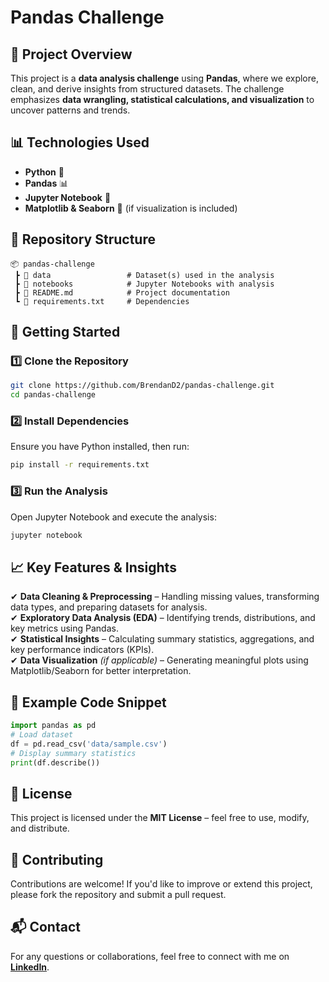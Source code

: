 # Pandas Challenge

## 📌 Project Overview
This project is a **data analysis challenge** using **Pandas**, where we explore, clean, and derive insights from structured datasets. The challenge emphasizes **data wrangling, statistical calculations, and visualization** to uncover patterns and trends.

## 📊 Technologies Used
- **Python** 🐍
- **Pandas** 📊
- **Jupyter Notebook** 📓
- **Matplotlib & Seaborn** 🎨 (if visualization is included)

## 📂 Repository Structure
```
📦 pandas-challenge
 ┣ 📂 data                 # Dataset(s) used in the analysis
 ┣ 📂 notebooks            # Jupyter Notebooks with analysis
 ┣ 📜 README.md            # Project documentation
 ┗ 📜 requirements.txt     # Dependencies
```

## 🚀 Getting Started
### 1️⃣ Clone the Repository
```bash
git clone https://github.com/BrendanD2/pandas-challenge.git
cd pandas-challenge
```
### 2️⃣ Install Dependencies
Ensure you have Python installed, then run:
```bash
pip install -r requirements.txt
```
### 3️⃣ Run the Analysis
Open Jupyter Notebook and execute the analysis:
```bash
jupyter notebook
```

## 📈 Key Features & Insights
✔ **Data Cleaning & Preprocessing** – Handling missing values, transforming data types, and preparing datasets for analysis.  
✔ **Exploratory Data Analysis (EDA)** – Identifying trends, distributions, and key metrics using Pandas.  
✔ **Statistical Insights** – Calculating summary statistics, aggregations, and key performance indicators (KPIs).  
✔ **Data Visualization** *(if applicable)* – Generating meaningful plots using Matplotlib/Seaborn for better interpretation.  

## 📌 Example Code Snippet
```python
import pandas as pd
# Load dataset
df = pd.read_csv('data/sample.csv')
# Display summary statistics
print(df.describe())
```

## 📜 License
This project is licensed under the **MIT License** – feel free to use, modify, and distribute.

## 🤝 Contributing
Contributions are welcome! If you'd like to improve or extend this project, please fork the repository and submit a pull request.

## 📬 Contact
For any questions or collaborations, feel free to connect with me on **[LinkedIn](https://www.linkedin.com/in/brendan-doucette-0b33ab268/)**.

